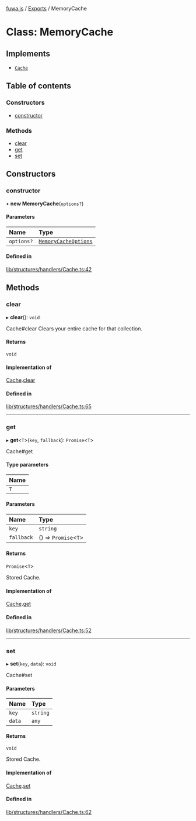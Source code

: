 [fuwa.js](../README.md) / [Exports](../modules.md) / MemoryCache

# Class: MemoryCache

## Implements

- [`Cache`](../interfaces/Cache.md)

## Table of contents

### Constructors

- [constructor](MemoryCache.md#constructor)

### Methods

- [clear](MemoryCache.md#clear)
- [get](MemoryCache.md#get)
- [set](MemoryCache.md#set)

## Constructors

### constructor

• **new MemoryCache**(`options?`)

#### Parameters

| Name | Type |
| :------ | :------ |
| `options?` | [`MemoryCacheOptions`](../interfaces/MemoryCacheOptions.md) |

#### Defined in

[lib/structures/handlers/Cache.ts:42](https://github.com/Fuwajs/Fuwa.js/blob/6d44e08/src/lib/structures/handlers/Cache.ts#L42)

## Methods

### clear

▸ **clear**(): `void`

Cache#clear
Clears your entire cache for that collection.

#### Returns

`void`

#### Implementation of

[Cache](../interfaces/Cache.md).[clear](../interfaces/Cache.md#clear)

#### Defined in

[lib/structures/handlers/Cache.ts:65](https://github.com/Fuwajs/Fuwa.js/blob/6d44e08/src/lib/structures/handlers/Cache.ts#L65)

___

### get

▸ **get**<`T`\>(`key`, `fallback`): `Promise`<`T`\>

Cache#get

#### Type parameters

| Name |
| :------ |
| `T` |

#### Parameters

| Name | Type |
| :------ | :------ |
| `key` | `string` |
| `fallback` | () => `Promise`<`T`\> |

#### Returns

`Promise`<`T`\>

Stored Cache.

#### Implementation of

[Cache](../interfaces/Cache.md).[get](../interfaces/Cache.md#get)

#### Defined in

[lib/structures/handlers/Cache.ts:52](https://github.com/Fuwajs/Fuwa.js/blob/6d44e08/src/lib/structures/handlers/Cache.ts#L52)

___

### set

▸ **set**(`key`, `data`): `void`

Cache#set

#### Parameters

| Name | Type |
| :------ | :------ |
| `key` | `string` |
| `data` | `any` |

#### Returns

`void`

Stored Cache.

#### Implementation of

[Cache](../interfaces/Cache.md).[set](../interfaces/Cache.md#set)

#### Defined in

[lib/structures/handlers/Cache.ts:62](https://github.com/Fuwajs/Fuwa.js/blob/6d44e08/src/lib/structures/handlers/Cache.ts#L62)

